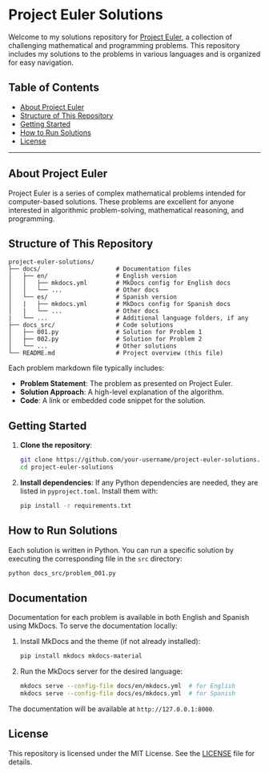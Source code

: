 # Project Euler Solutions

Welcome to my solutions repository for [Project Euler](https://projecteuler.net/), a collection of challenging mathematical and programming problems. This repository includes my solutions to the problems in various languages and is organized for easy navigation.

## Table of Contents
- [About Project Euler](#about-project-euler)
- [Structure of This Repository](#structure-of-this-repository)
- [Getting Started](#getting-started)
- [How to Run Solutions](#how-to-run-solutions)
- [License](#license)

---

## About Project Euler

Project Euler is a series of complex mathematical problems intended for computer-based solutions. These problems are excellent for anyone interested in algorithmic problem-solving, mathematical reasoning, and programming.

## Structure of This Repository

```plaintext
project-euler-solutions/
├── docs/                     # Documentation files
│   ├── en/                   # English version
│   │   ├── mkdocs.yml        # MkDocs config for English docs
│   │   └── ...               # Other docs
│   └── es/                   # Spanish version
│   |   ├── mkdocs.yml        # MkDocs config for Spanish docs
│   |   └── ...               # Other docs
|   └── ...                   # Additional language folders, if any
├── docs_src/                 # Code solutions
│   ├── 001.py                # Solution for Problem 1
│   ├── 002.py                # Solution for Problem 2
│   └── ...                   # Other solutions
└── README.md                 # Project overview (this file)
```

Each problem markdown file typically includes:
- **Problem Statement**: The problem as presented on Project Euler.
- **Solution Approach**: A high-level explanation of the algorithm.
- **Code**: A link or embedded code snippet for the solution.

## Getting Started

1. **Clone the repository**:
   ```bash
   git clone https://github.com/your-username/project-euler-solutions.git
   cd project-euler-solutions
   ```

2. **Install dependencies**:
   If any Python dependencies are needed, they are listed in `pyproject.toml`. Install them with:
   ```bash
   pip install -r requirements.txt
   ```

## How to Run Solutions

Each solution is written in Python. You can run a specific solution by executing the corresponding file in the `src` directory:

```bash
python docs_src/problem_001.py
```

## Documentation

Documentation for each problem is available in both English and Spanish using MkDocs. To serve the documentation locally:

1. Install MkDocs and the theme (if not already installed):
   ```bash
   pip install mkdocs mkdocs-material
   ```

2. Run the MkDocs server for the desired language:
   ```bash
   mkdocs serve --config-file docs/en/mkdocs.yml  # for English
   mkdocs serve --config-file docs/es/mkdocs.yml  # for Spanish
   ```

The documentation will be available at `http://127.0.0.1:8000`.

## License

This repository is licensed under the MIT License. See the [LICENSE](LICENSE) file for details.
